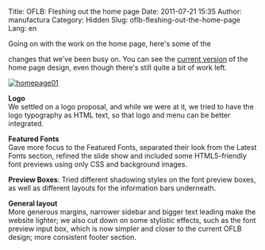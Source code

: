 Title: OFLB: Fleshing out the home page
Date: 2011-07-21 15:35
Author: manufactura
Category: Hidden
Slug: oflb-fleshing-out-the-home-page
Lang: en

<!--:en-->Going on with the work on the home page, here's some of the
changes that we've been busy on. You can see the [current
version](http://manufacturaindependente.com/oflb/20110721-homepage/) of
the home page design, even though there's still quite a bit of work
left.

[![](http://blog.manufacturaindependente.org/wp-content/uploads/2011/07/homepage01-1024x719.png "homepage01")](http://blog.manufacturaindependente.org/wp-content/uploads/2011/07/homepage01.png)

**Logo**  
We settled on a logo proposal, and while we were at it, we tried to
have the logo typography as HTML text, so that logo and menu can be
better integrated.

**Featured Fonts**  
Gave more focus to the Featured Fonts, separated their look from the
Latest Fonts section, refined the slide show and included some
HTML5-friendly font previews using only CSS and background images.

**Preview Boxes**: Tried different shadowing styles on the font preview
boxes, as well as different layouts for the information bars underneath.

**General layout**  
More generous margins, narrower sidebar and bigger text leading make
the website lighter; we also cut down on some stylistic effects, such as
the font preview input box, which is now simpler and closer to the
current OFLB design; more consistent footer section.<!--:-->

